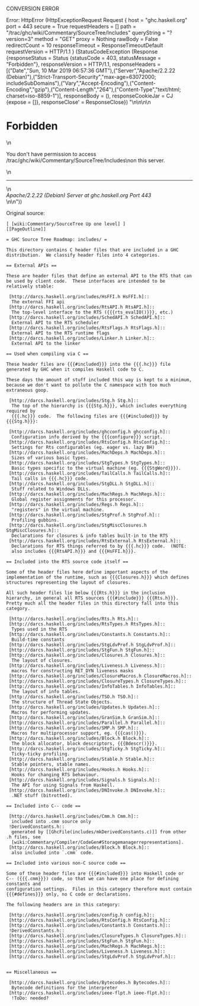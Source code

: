 CONVERSION ERROR

Error: HttpError (HttpExceptionRequest Request {
  host                 = "ghc.haskell.org"
  port                 = 443
  secure               = True
  requestHeaders       = []
  path                 = "/trac/ghc/wiki/Commentary/SourceTree/Includes"
  queryString          = "?version=3"
  method               = "GET"
  proxy                = Nothing
  rawBody              = False
  redirectCount        = 10
  responseTimeout      = ResponseTimeoutDefault
  requestVersion       = HTTP/1.1
}
 (StatusCodeException (Response {responseStatus = Status {statusCode = 403, statusMessage = "Forbidden"}, responseVersion = HTTP/1.1, responseHeaders = [("Date","Sun, 10 Mar 2019 06:57:36 GMT"),("Server","Apache/2.2.22 (Debian)"),("Strict-Transport-Security","max-age=63072000; includeSubDomains"),("Vary","Accept-Encoding"),("Content-Encoding","gzip"),("Content-Length","264"),("Content-Type","text/html; charset=iso-8859-1")], responseBody = (), responseCookieJar = CJ {expose = []}, responseClose' = ResponseClose}) "<!DOCTYPE HTML PUBLIC \"-//IETF//DTD HTML 2.0//EN\">\n<html><head>\n<title>403 Forbidden</title>\n</head><body>\n<h1>Forbidden</h1>\n<p>You don't have permission to access /trac/ghc/wiki/Commentary/SourceTree/Includes\non this server.</p>\n<hr>\n<address>Apache/2.2.22 (Debian) Server at ghc.haskell.org Port 443</address>\n</body></html>\n"))

Original source:

```trac
[ [wiki:Commentary/SourceTree Up one level] ]
[[PageOutline]]

= GHC Source Tree Roadmap: includes/ =

This directory contains C header files that are included in a GHC distribution.  We classify header files into 4 categories.

== External APIs ==

These are header files that define an external API to the RTS that can
be used by client code.  These interfaces are intended to be
relatively stable:

 [http://darcs.haskell.org/includes/HsFFI.h HsFFI.h]::
  The external FFI api
 [http://darcs.haskell.org/includes/RtsAPI.h RtsAPI.h]::
  The top-level interface to the RTS ({{{rts_evalIO()}}}, etc.)
 [http://darcs.haskell.org/includes/SchedAPI.h SchedAPI.h]::
  External API to the RTS scheduler
 [http://darcs.haskell.org/includes/RtsFlags.h RtsFlags.h]::
  External API to the RTS runtime flags
 [http://darcs.haskell.org/includes/Linker.h Linker.h]::
  External API to the linker

== Used when compiling via C ==

These header files are {{{#included}}} into the {{{.hc}}} file
generated by GHC when it compiles Haskell code to C.  

These days the amount of stuff included this way is kept to a minimum,
because we don't want to pollute the C namespace with too much
extraneous goop.

 [http://darcs.haskell.org/includes/Stg.h Stg.h]::
  The top of the hierarchy is {{{Stg.h}}}, which includes everything required by
  {{{.hc}}} code.  The following files are {{{#included}}} by {{{Stg.h}}}:

 [http://darcs.haskell.org/includes/ghcconfig.h ghcconfig.h]::
  Configuration info derived by the {{{configure}}} script.
 [http://darcs.haskell.org/includes/RtsConfig.h RtsConfig.h]::
  Settings for Rts configurables (eg. eager vs. lazy BH)
 [http://darcs.haskell.org/includes/MachDeps.h MachDeps.h]::
  Sizes of various basic types.
 [http://darcs.haskell.org/includes/StgTypes.h StgTypes.h]::
  Basic types specific to the virtual machine (eg. {{{StgWord}}}).
 [http://darcs.haskell.org/includes/TailCalls.h TailCalls.h]::
  Tail calls in {{{.hc}}} code.
 [http://darcs.haskell.org/includes/StgDLL.h StgDLL.h]::
  Stuff related to Windows DLLs.
 [http://darcs.haskell.org/includes/MachRegs.h MachRegs.h]::
  Global register assignments for this processor.
 [http://darcs.haskell.org/includes/Regs.h Regs.h]::
  "registers" in the virtual machine.
 [http://darcs.haskell.org/includes/StgProf.h StgProf.h]::
  Profiling gubbins.
 [http://darcs.haskell.org/includes/StgMiscClosures.h StgMiscClosures.h]::
  Declarations for closures & info tables built-in to the RTS
 [http://darcs.haskell.org/includes/RtsExternal.h RtsExternal.h]::
  Declarations for RTS things referred to by {{{.hc}}} code.  (NOTE:
  also includes {{{RtsAPI.h}}} and {{{HsFFI.h}}}.

== Included into the RTS source code itself ==

Some of the header files here define important aspects of the
implementation of the runtime, such as {{{Closures.h}}} which defines
structures representing the layout of closures.

All such header files lie below {{{Rts.h}}} in the inclusion
hierarchy, in general all RTS sources {{{#include}}} {{{Rts.h}}}.
Pretty much all the header files in this directory fall into this
category.

 [http://darcs.haskell.org/includes/Rts.h Rts.h]::
 [http://darcs.haskell.org/includes/RtsTypes.h RtsTypes.h]::
  Types used in the RTS
 [http://darcs.haskell.org/includes/Constants.h Constants.h]::
  Build-time constants
 [http://darcs.haskell.org/includes/StgLdvProf.h StgLdvProf.h]::
 [http://darcs.haskell.org/includes/StgFun.h StgFun.h]::
 [http://darcs.haskell.org/includes/Closures.h Closures.h]::
  The layout of closures.
 [http://darcs.haskell.org/includes/Liveness.h Liveness.h]::
  macros for constructing RET_DYN liveness masks
 [http://darcs.haskell.org/includes/ClosureMacros.h ClosureMacros.h]::
 [http://darcs.haskell.org/includes/ClosureTypes.h ClosureTypes.h]::
 [http://darcs.haskell.org/includes/InfoTables.h InfoTables.h]::
  The layout of info tables.
 [http://darcs.haskell.org/includes/TSO.h TSO.h]::
  The structure of Thread State Objects.
 [http://darcs.haskell.org/includes/Updates.h Updates.h]::
  Macros for performing updates.
 [http://darcs.haskell.org/includes/GranSim.h GranSim.h]::
 [http://darcs.haskell.org/includes/Parallel.h Parallel.h]::
 [http://darcs.haskell.org/includes/SMP.h SMP.h]::
  Macros for multiprocessor support, eg. {{{cas()}}}.
 [http://darcs.haskell.org/includes/Block.h Block.h]::
  The block allocator, block descriptors, {{{Bdescr()}}}.
 [http://darcs.haskell.org/includes/StgTicky.h StgTicky.h]::
  Ticky-ticky profiling.
 [http://darcs.haskell.org/includes/Stable.h Stable.h]::
  Stable pointers, stable names.
 [http://darcs.haskell.org/includes/Hooks.h Hooks.h]::
  Hooks for changing RTS behaviour.
 [http://darcs.haskell.org/includes/Signals.h Signals.h]::
  The API for using Signals from Haskell.
 [http://darcs.haskell.org/includes/DNInvoke.h DNInvoke.h]::
  .NET stuff (bitrotted).

== Included into C-- code ==

 [http://darcs.haskell.org/includes/Cmm.h Cmm.h]::
  included into .cmm source only
 !DerivedConstants.h::
  generated by [[GhcFile(includes/mkDerivedConstants.c)]] from other .h files, see
  [wiki:Commentary/Compiler/CodeGen#Storagemanagerrepresentations].
 [http://darcs.haskell.org/includes/Block.h Block.h]::
  also included into `.cmm` code.

== Included into various non-C source code ==

Some of these header files are {{{#included}}} into Haskell code or
C-- ({{{.cmm}}}) code, so that we can have one place for defining constants and
configuration settings.  Files in this category therefore must contain
{{{#defines}}} only, no C code or declarations.

The following headers are in this category:

 [http://darcs.haskell.org/includes/config.h config.h]::
 [http://darcs.haskell.org/includes/RtsConfig.h RtsConfig.h]::
 [http://darcs.haskell.org/includes/Constants.h Constants.h]::
 !DerivedConstants.h::
 [http://darcs.haskell.org/includes/ClosureTypes.h ClosureTypes.h]::
 [http://darcs.haskell.org/includes/StgFun.h StgFun.h]::
 [http://darcs.haskell.org/includes/MachRegs.h MachRegs.h]::
 [http://darcs.haskell.org/includes/Liveness.h Liveness.h]::
 [http://darcs.haskell.org/includes/StgLdvProf.h StgLdvProf.h]::


== Miscellaneous == 

 [http://darcs.haskell.org/includes/Bytecodes.h Bytecodes.h]::
  Bytecode definitions for the interpreter
 [http://darcs.haskell.org/includes/ieee-flpt.h ieee-flpt.h]::
  !ToDo: needed?

```
